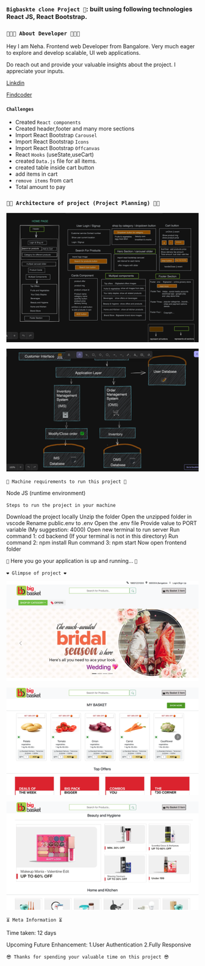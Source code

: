  ### `Bigbaskte clone Project 🛒`: built using following technologies  React JS, React Bootstrap.

### `👩🏻‍💻 About Developer 👩🏻‍💻`

Hey I am Neha. Frontend web Developer from Bangalore. Very much eager to explore and develop scalable, UI web applications. 

Do reach out and provide your valuable insights about the project. I appreciate your inputs.

[Linkdin](https://www.linkedin.com/in/neha-pandey-a89a5a224/)

[Findcoder](https://www.findcoder.io/u/nehap)

#### `Challenges`

- Created `React components`
- Created header,footer and many more sections
- Import React Bootstrap `Carousel`
- Import React Bootstrap `Icons`
- Import React Bootstrap `Offcanvas`
- React `Hooks` (useState,useCart)
- created `Data.js` file for all items.
- created table inside cart button
- add items in cart 
- `remove items` from cart
- Total amount to pay

### `👩‍💼 Architecture of project (Project Planning) 👩‍💼`

![myproject link](./public/Imagesforbb/LLD%20-bb.png)

![myproject link](./public/Imagesforbb/Architecture-bb.png)

`🎯 Machine requirements to run this project 🎯`

Node JS (runtime environment)

` Steps to run the project in your machine `

Download the project locally
Unzip the folder
Open the unzipped folder in vscode
Rename public.env to .env
Open the .env file
Provide value to PORT variable (My suggestion: 4000)
Open new terminal to run server
Run command 1: cd backend (If your terminal is not in this directory)
Run command 2: npm install
Run command 3: npm start
Now open frontend folder

`🎉` Here you go your application is up and running... `🎉`

`❤️ Glimpse of project ❤️`

![myproject link](./public/Imagesforbb/bigbasket-clone.png)

![myproject link](./public/Imagesforbb/bb-img1.png)

![myproject link](./public/Imagesforbb/bb-img2.png)

`⏳ Meta Information ⏳`

Time taken: 12 days

Upcoming Future Enhancement: 
1.User Authentication
2.Fully Responsive

`😎 Thanks for spending your valuable time on this project 😎 `

